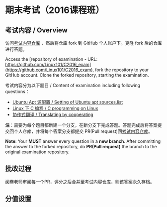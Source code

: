 # 期末考试（2016课程班）

## 考试内容 / Overview
访问[考试内容仓库](https://github.com/Linux101/C2016_exam)
，然后将仓库 fork 到 GitHub 个人账户下。克隆 fork 后的仓库进行答题。

Access the [repository of examination - URL: https://github.com/Linux101/C2016_exam](https://github.com/Linux101/C2016_exam), fork the repository to your GitHub account. Clone the forked repository, starting the examination.

考试内容分为以下题目 / Content of examination including following questions：
 + [Ubuntu Apt 源配置 / Setting of Ubuntu apt sources.list ](Question/Q1_Linux_Apt_Sources/README.md)
 + [Linux 下 C 编程 / C programming on Linux](Question/Q2_C/README.md)
 + [协作式翻译 / Translating by cooperating ](Question/Q3_Translate/README.md)

**注**：需要为每个题目都新建一个分支，在新分支下完成答题。答题完成后将答案提交回个人仓库，并将每个答案分支都提交 PR(Pull request)回[考试内容仓库](https://github.com/Linux101/C2016_exam)。

**Note**: Your **MUST** answer every question in a **new branch**. After committing the answer to the forked repository, do **PR(Pull request)** the branch to the original examination repository.

## 批改过程
阅卷老师审阅每一个PR，评分之后合并至考试内容仓库，则该答案永久存档。

## 分值设置
